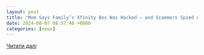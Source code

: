 ```yaml
---
layout: post
title: "Mom Says Family’s Xfinity Box Was Hacked — and Scammers Spied on Her Kids Through TV Service"
date: 2024-08-07 08:57:40 +0000
categories: [news]
---
```


[Читати далі](https://www.distractify.com/p/xfinity-box-hacked)
